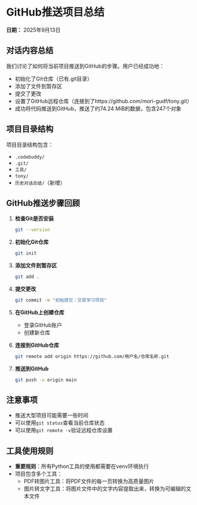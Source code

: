 # GitHub推送项目总结

**日期：** 2025年9月13日

## 对话内容总结

我们讨论了如何将当前项目推送到GitHub的步骤。用户已经成功地：

- 初始化了Git仓库（已有.git目录）
- 添加了文件到暂存区
- 提交了更改
- 设置了GitHub远程仓库（连接到了https://github.com/mori-gudf/tony.git）
- 成功将代码推送到GitHub，推送了约74.24 MiB的数据，包含247个对象

## 项目目录结构

项目目录结构包含：
- `.codebuddy/`
- `.git/`
- `工具/`
- `tony/`
- `历史对话总结/`（新增）

## GitHub推送步骤回顾

1. **检查Git是否安装**
   ```bash
   git --version
   ```

2. **初始化Git仓库**
   ```bash
   git init
   ```

3. **添加文件到暂存区**
   ```bash
   git add .
   ```

4. **提交更改**
   ```bash
   git commit -m "初始提交：交易学习项目"
   ```

5. **在GitHub上创建仓库**
   - 登录GitHub账户
   - 创建新仓库

6. **连接到GitHub仓库**
   ```bash
   git remote add origin https://github.com/用户名/仓库名称.git
   ```

7. **推送到GitHub**
   ```bash
   git push -u origin main
   ```

## 注意事项

- 推送大型项目可能需要一些时间
- 可以使用`git status`查看当前仓库状态
- 可以使用`git remote -v`验证远程仓库设置

## 工具使用规则

- **重要规则**：所有Python工具的使用都需要在venv环境执行
- 项目包含多个工具：
  - PDF转图片工具：将PDF文件的每一页转换为高质量图片
  - 图片转文字工具：将图片文件中的文字内容提取出来，转换为可编辑的文本文件
